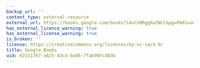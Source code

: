 ```yaml
---
backup_url: ''
content_type: external-resource
external_url: https://books.google.com/books?id=CnQRggXwZWcC&pg=PA81=onepage#v=onepage&q&f=false
has_external_licence_warning: true
has_external_license_warning: true
is_broken: ''
license: https://creativecommons.org/licenses/by-nc-sa/4.0/
title: Google Books
uid: 02111767-a625-43cd-ba95-7fab90fcd83b
---
```

